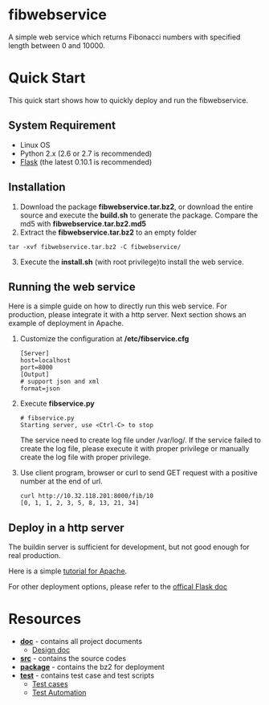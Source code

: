 # fibwebservice
A simple web service which returns Fibonacci numbers with specified length between 0 and 10000.
# Quick Start
This quick start shows how to quickly deploy and run the fibwebservice.
## System Requirement
* Linux OS
* Python 2.x (2.6 or 2.7 is recommended)
* [Flask](http://flask.pocoo.org) (the latest 0.10.1 is recommended)  

## Installation
1. Download the package **fibwebservice.tar.bz2**, or download the entire source and execute the **build.sh** to generate the package. Compare the md5 with **fibwebservice.tar.bz2.md5**
2. Extract the **fibwebservice.tar.bz2** to an empty folder
<pre>
<code>tar -xvf fibwebservice.tar.bz2 -C fibwebservice/</code>
</pre>
3. Execute the **install.sh** (with root privilege)to install the web service.

## Running the web service
Here is a simple guide on how to directly run this web service. For production, please integrate it with a http server. Next section shows an example of deployment in Apache. 

1. Customize the configuration at **/etc/fibservice.cfg**

   ```
   [Server]
   host=localhost
   port=8000
   [Output]
   # support json and xml
   format=json
   ```
2. Execute **fibservice.py**

	```
	# fibservice.py
	Starting server, use <Ctrl-C> to stop
	```
    The service need to create log file under /var/log/. If the service failed to create the log file, please execute it with proper privilege or manually create the log file with proper privilege. 	
3. Use client program, browser or curl to send GET request with a positive number at the end of url.

	```
	curl http://10.32.118.201:8000/fib/10
	[0, 1, 1, 2, 3, 5, 8, 13, 21, 34]
	```

## Deploy in a http server
The buildin server is sufficient for development, but not good enough for real production.

Here is a simple [tutorial for Apache](doc/deploy_apache.md).

For other deployment options, please refer to the [offical Flask doc](http://flask.pocoo.org/docs/0.10/deploying/)

# Resources

+ [**doc**](doc/) - contains all project documents
   + [Design doc](doc/func_spec.md)
+ [**src**](src/) - contains the source codes
+ [**package**](package/) - contains the bz2 for deployment
+ [**test**](test/) - contains test case and test scripts
   + [Test cases](test/test_cases_summary.md)
   + [Test Automation](test/test_automation.md)
